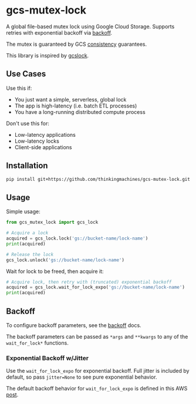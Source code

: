 # gcs-mutex-lock

A global file-based mutex lock using Google Cloud Storage. Supports retries with exponential backoff via [backoff](https://github.com/litl/backoff).

The mutex is guaranteed by GCS [consistency](https://cloud.google.com/storage/docs/consistency) guarantees.

This library is inspired by [gcslock](https://github.com/marcacohen/gcslock).

## Use Cases

Use this if:

- You just want a simple, serverless, global lock
- The app is high-latency (i.e. batch ETL processes)
- You have a long-running distributed compute process

Don't use this for:

- Low-latency applications
- Low-latency locks
- Client-side applications

## Installation

```bash
pip install git+https://github.com/thinkingmachines/gcs-mutex-lock.git
```

## Usage

Simple usage:

```python
from gcs_mutex_lock import gcs_lock

# Acquire a lock
acquired = gcs_lock.lock('gs://bucket-name/lock-name')
print(acquired)

# Release the lock
gcs_lock.unlock('gs://bucket-name/lock-name')
```

Wait for lock to be freed, then acquire it:

```python
# Acquire lock, then retry with (truncated) exponential backoff
acquired = gcs_lock.wait_for_lock_expo('gs://bucket-name/lock-name')
print(acquired)
```

## Backoff

To configure backoff parameters, see the [backoff](https://github.com/litl/backoff) docs.

The backoff parameters can be passed as `*args` and `**kwargs` to any of the `wait_for_lock*` functions.

### Exponential Backoff w/Jitter

Use the `wait_for_lock_expo` for exponential backoff. Full jitter is included by default, so pass `jitter=None` to see pure exponential behavior.

The default backoff behavior for `wait_for_lock_expo` is defined in this AWS [post](https://aws.amazon.com/blogs/architecture/exponential-backoff-and-jitter/).
